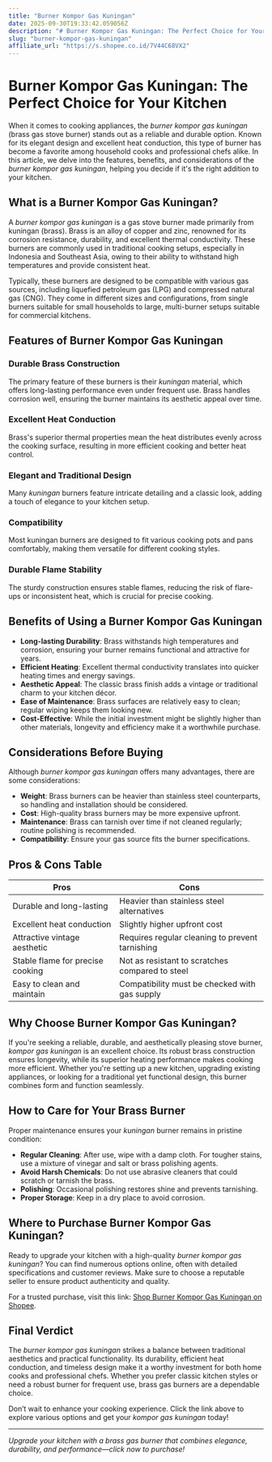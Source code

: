 ```yaml
---
title: "Burner Kompor Gas Kuningan"
date: 2025-09-30T19:33:42.059056Z
description: "# Burner Kompor Gas Kuningan: The Perfect Choice for Your Kitchen..."
slug: "burner-kompor-gas-kuningan"
affiliate_url: "https://s.shopee.co.id/7V44C68VX2"
---
```

# Burner Kompor Gas Kuningan: The Perfect Choice for Your Kitchen

When it comes to cooking appliances, the *burner kompor gas kuningan* (brass gas stove burner) stands out as a reliable and durable option. Known for its elegant design and excellent heat conduction, this type of burner has become a favorite among household cooks and professional chefs alike. In this article, we delve into the features, benefits, and considerations of the *burner kompor gas kuningan*, helping you decide if it's the right addition to your kitchen.

## What is a Burner Kompor Gas Kuningan?

A *burner kompor gas kuningan* is a gas stove burner made primarily from kuningan (brass). Brass is an alloy of copper and zinc, renowned for its corrosion resistance, durability, and excellent thermal conductivity. These burners are commonly used in traditional cooking setups, especially in Indonesia and Southeast Asia, owing to their ability to withstand high temperatures and provide consistent heat.

Typically, these burners are designed to be compatible with various gas sources, including liquefied petroleum gas (LPG) and compressed natural gas (CNG). They come in different sizes and configurations, from single burners suitable for small households to large, multi-burner setups suitable for commercial kitchens.

## Features of Burner Kompor Gas Kuningan

### Durable Brass Construction
The primary feature of these burners is their *kuningan* material, which offers long-lasting performance even under frequent use. Brass handles corrosion well, ensuring the burner maintains its aesthetic appeal over time.

### Excellent Heat Conduction
Brass's superior thermal properties mean the heat distributes evenly across the cooking surface, resulting in more efficient cooking and better heat control.

### Elegant and Traditional Design
Many *kuningan* burners feature intricate detailing and a classic look, adding a touch of elegance to your kitchen setup.

### Compatibility
Most kuningan burners are designed to fit various cooking pots and pans comfortably, making them versatile for different cooking styles.

### Durable Flame Stability
The sturdy construction ensures stable flames, reducing the risk of flare-ups or inconsistent heat, which is crucial for precise cooking.

## Benefits of Using a Burner Kompor Gas Kuningan

- **Long-lasting Durability**: Brass withstands high temperatures and corrosion, ensuring your burner remains functional and attractive for years.
- **Efficient Heating**: Excellent thermal conductivity translates into quicker heating times and energy savings.
- **Aesthetic Appeal**: The classic brass finish adds a vintage or traditional charm to your kitchen décor.
- **Ease of Maintenance**: Brass surfaces are relatively easy to clean; regular wiping keeps them looking new.
- **Cost-Effective**: While the initial investment might be slightly higher than other materials, longevity and efficiency make it a worthwhile purchase.

## Considerations Before Buying

Although *burner kompor gas kuningan* offers many advantages, there are some considerations:

- **Weight**: Brass burners can be heavier than stainless steel counterparts, so handling and installation should be considered.
- **Cost**: High-quality brass burners may be more expensive upfront.
- **Maintenance**: Brass can tarnish over time if not cleaned regularly; routine polishing is recommended.
- **Compatibility**: Ensure your gas source fits the burner specifications.

## Pros & Cons Table

| Pros                                   | Cons                                                 |
|----------------------------------------|------------------------------------------------------|
| Durable and long-lasting             | Heavier than stainless steel alternatives          |
| Excellent heat conduction            | Slightly higher upfront cost                        |
| Attractive vintage aesthetic         | Requires regular cleaning to prevent tarnishing   |
| Stable flame for precise cooking     | Not as resistant to scratches compared to steel    |
| Easy to clean and maintain           | Compatibility must be checked with gas supply       |

## Why Choose Burner Kompor Gas Kuningan?

If you're seeking a reliable, durable, and aesthetically pleasing stove burner, *kompor gas kuningan* is an excellent choice. Its robust brass construction ensures longevity, while its superior heating performance makes cooking more efficient. Whether you're setting up a new kitchen, upgrading existing appliances, or looking for a traditional yet functional design, this burner combines form and function seamlessly.

## How to Care for Your Brass Burner

Proper maintenance ensures your *kuningan* burner remains in pristine condition:

- **Regular Cleaning**: After use, wipe with a damp cloth. For tougher stains, use a mixture of vinegar and salt or brass polishing agents.
- **Avoid Harsh Chemicals**: Do not use abrasive cleaners that could scratch or tarnish the brass.
- **Polishing**: Occasional polishing restores shine and prevents tarnishing.
- **Proper Storage**: Keep in a dry place to avoid corrosion.

## Where to Purchase Burner Kompor Gas Kuningan?

Ready to upgrade your kitchen with a high-quality *burner kompor gas kuningan*? You can find numerous options online, often with detailed specifications and customer reviews. Make sure to choose a reputable seller to ensure product authenticity and quality.

For a trusted purchase, visit this link: [Shop Burner Kompor Gas Kuningan on Shopee](https://s.shopee.co.id/7V44C68VX2).

## Final Verdict

The *burner kompor gas kuningan* strikes a balance between traditional aesthetics and practical functionality. Its durability, efficient heat conduction, and timeless design make it a worthy investment for both home cooks and professional chefs. Whether you prefer classic kitchen styles or need a robust burner for frequent use, brass gas burners are a dependable choice.

Don’t wait to enhance your cooking experience. Click the link above to explore various options and get your *kompor gas kuningan* today!

---

*Upgrade your kitchen with a brass gas burner that combines elegance, durability, and performance—click now to purchase!*